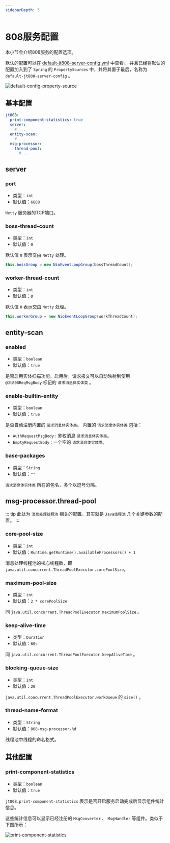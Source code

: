 ```yaml
---
sidebarDepth: 3
---
```


# 808服务配置

本小节会介绍808服务的配置选项。

默认的配置可以在 
[default-jt808-server-config.yml](https://github.com/hylexus/jt-framework/tree/master/jt-808-server-spring-boot-stater/src/main/resources/META-INF/default-jt808-server-config.yml) 
中查看。
并且已经将默认的配置加入到了 `Spring` 的 `PropertySources` 中，并将其置于最后，名称为 `default-jt808-server-config` 。

<p class="">
    <img :src="$withBase('/img/default-config-property-source.png')" alt="default-config-property-source">
</p> 

## 基本配置

```yaml
jt808:
  print-component-statistics: true
  server:
    # ...
  entity-scan:
    # ...
  msg-processor:
    thread-pool:
      # ...
```

## server

### port

- 类型：`int`
- 默认值：`6808`

`Netty` 服务器的TCP端口。

### boss-thread-count

- 类型：`int`
- 默认值：`0`

默认值 `0` 表示交由 `Netty` 处理。

```java
this.bossGroup = new NioEventLoopGroup(bossThreadCount);
```
### worker-thread-count

- 类型：`int`
- 默认值：`0`

默认值 `0` 表示交由 `Netty` 处理。

```java
this.workerGroup = new NioEventLoopGroup(workThreadCount);
```

## entity-scan

### enabled

- 类型：`boolean`
- 默认值：`true`

是否启用实体扫描功能。启用后，请求报文可以自动映射到使用 `@Jt808ReqMsgBody` 标记的 `请求消息体实体类` 。

### enable-builtin-entity

- 类型：`boolean`
- 默认值：`true`

是否自动注册内置的 `请求消息体实体类`。
内置的 `请求消息体实体类` 包括：

- `AuthRequestMsgBody` : 鉴权消息 `请求消息体实体类`。
- `EmptyRequestBody` : 一个空的 `请求消息体实体类`。

### base-packages

- 类型：`String`
- 默认值：`""`

`请求消息体实体类` 所在的包名，多个以逗号分隔。

## msg-processor.thread-pool

::: tip
此处为 `消息处理线程池` 相关的配置。其实就是 `Java线程池` 几个关键参数的配置。
:::

### core-pool-size

- 类型：`int`
- 默认值：`Runtime.getRuntime().availableProcessors() + 1`


消息处理线程池的核心线程数，即 `java.util.concurrent.ThreadPoolExecutor.corePoolSize`。

### maximum-pool-size

- 类型：`int`
- 默认值：`2 * corePoolSize`

同 `java.util.concurrent.ThreadPoolExecutor.maximumPoolSize` 。

### keep-alive-time

- 类型：`Duration`
- 默认值：`60s`

同 `java.util.concurrent.ThreadPoolExecutor.keepAliveTime` 。

### blocking-queue-size

- 类型：`int`
- 默认值：`20`

`java.util.concurrent.ThreadPoolExecutor.workQueue` 的 `size()` 。

### thread-name-format

- 类型：`String`
- 默认值：`808-msg-processor-%d`

线程池中线程的命名格式。

## 其他配置

### print-component-statistics

- 类型：`boolean`
- 默认值：`true`

`jt808.print-component-statistics` 表示是否开启服务启动完成后显示组件统计信息。

这些统计信息可以显示已经注册的 `MsgConverter` 、 `MsgHandler` 等组件。类似于下图所示：

<p class="">
    <img :src="$withBase('/img/print-component-statistics.png')" alt="print-component-statistics">
</p> 